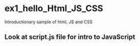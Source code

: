 # ex1_hello_Html_JS_CSS
Introductionary sample of html, JS and CSS

## Look at script.js file for intro to JavaScript